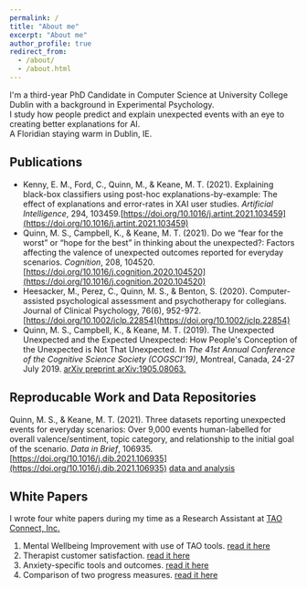 ```yaml
---
permalink: /
title: "About me"
excerpt: "About me"
author_profile: true
redirect_from: 
  - /about/
  - /about.html
---
```


I'm a third-year PhD Candidate in Computer Science at University College Dublin with a background in Experimental Psychology.  
I study how people predict and explain unexpected events with an eye to creating better explanations for AI.  
A Floridian staying warm in Dublin, IE.


## Publications
* Kenny, E. M., Ford, C., Quinn, M., & Keane, M. T. (2021). Explaining black-box classifiers using post-hoc explanations-by-example: The effect of explanations and error-rates in XAI user studies. _Artificial Intelligence_, 294, 103459.[https://doi.org/10.1016/j.artint.2021.103459](https://doi.org/10.1016/j.artint.2021.103459)
* Quinn, M. S., Campbell, K., & Keane, M. T. (2021). Do we “fear for the worst” or “hope for the best” in thinking about the unexpected?: Factors affecting the valence of unexpected outcomes reported for everyday scenarios. _Cognition_, 208, 104520.[https://doi.org/10.1016/j.cognition.2020.104520](https://doi.org/10.1016/j.cognition.2020.104520)
* Heesacker, M., Perez, C., Quinn, M. S., & Benton, S. (2020). Computer‐assisted psychological assessment and psychotherapy for collegians. Journal of Clinical Psychology, 76(6), 952-972. [https://doi.org/10.1002/jclp.22854](https://doi.org/10.1002/jclp.22854)
* Quinn, M. S., Campbell, K., & Keane, M. T. (2019). The Unexpected Unexpected and the Expected Unexpected: How People's Conception of the Unexpected is Not That Unexpected. In _The 41st Annual Conference of the Cognitive Science Society (COGSCI’19)_, Montreal, Canada, 24-27 July 2019. [arXiv preprint arXiv:1905.08063.](https://arxiv.org/abs/1905.08063)


## Reproducable Work and Data Repositories
Quinn, M. S., & Keane, M. T. (2021). Three datasets reporting unexpected events for everyday scenarios: Over 9,000 events human-labelled for overall valence/sentiment, topic category, and relationship to the initial goal of the scenario. _Data in Brief_, 106935. [https://doi.org/10.1016/j.dib.2021.106935](https://doi.org/10.1016/j.dib.2021.106935) [data and analysis](https://data.mendeley.com/datasets/kkt999sn7b/1)

## White Papers
I wrote four white papers during my time as a Research Assistant at [TAO Connect, Inc.](https://www.taoconnect.org/ask-the-inventor/)
1. Mental Wellbeing Improvement with use of TAO tools. [read it here](https://www.taoconnect.org/wp-content/uploads/2018/05/TAO-RelatedImprovement-Aug16-May17.pdf)
2. Therapist customer satisfaction. [read it here](https://www.taoconnect.org/wp-content/uploads/2018/05/TherapistFeedback2017.pdf)
3. Anxiety-specific tools and outcomes. [read it here](https://www.taoconnect.org/wp-content/uploads/2018/05/AnxietyLogs-Aug2017.pdf)
4. Comparison of two progress measures. [read it here](https://www.taoconnect.org/wp-content/uploads/2018/08/WEMWBS-White-Paper.pdf)
